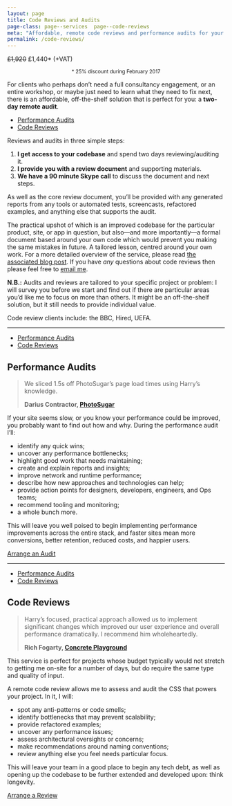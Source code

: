 ```yaml
---
layout: page
title: Code Reviews and Audits
page-class: page--services  page--code-reviews
meta: "Affordable, remote code reviews and performance audits for your product"
permalink: /code-reviews/
---
```


<p class="u-text-prominent"><s>£1,920</s> £1,440* (+VAT)</p>

<p style="text-align: center;"><small>* 25% discount during February 2017</small></p>

For clients who perhaps don’t need a full consultancy engagement, or an entire
workshop, or maybe just need to learn what they need to fix next, there is an
affordable, off-the-shelf solution that is perfect for you: a **two-day remote
audit**.

<ul class="c-nav-secondary">
  <li class="c-nav-secondary__item"><a href="#section:performance-audits" class="c-nav-secondary__link">Performance Audits</a></li>
  <li class="c-nav-secondary__item"><a href="#section:code-reviews" class="c-nav-secondary__link">Code Reviews</a></li>
</ul>

Reviews and audits in three simple steps:

1. **I get access to your codebase** and spend two days reviewing/auditing it.
2. **I provide you with a review document** and supporting materials.
3. **We have a 90 minute Skype call** to discuss the document and next steps.

As well as the core review document, you’ll be provided with any generated
reports from any tools or automated tests, screencasts, refactored examples, and
anything else that supports the audit.

The practical upshot of which is an improved codebase for the particular
product, site, or app in question, but also—and more importantly—a formal
document based around your own code which would prevent you making the same
mistakes in future. A tailored lesson, centred around your own work. For a more
detailed overview of the service, please read [the associated blog
post](/2013/11/code-reviews-as-service/). If you have _any_ questions about code
reviews then please feel free to [email me](mailto:csswizardry@gmail.com).

**N.B.:** Audits and reviews are tailored to your specific project or problem: I
will survey you before we start and find out if there are particular areas you’d
like me to focus on more than others. It might be an off-the-shelf solution, but
it still needs to provide individual value.

Code review clients include: the BBC, Hired, UEFA.

- - -

<ul class="c-nav-secondary  mt++" id="section:performance-audits">
  <li class="c-nav-secondary__item"><a href="#section:performance-audits" class="c-nav-secondary__link  is-current">Performance Audits</a></li>
  <li class="c-nav-secondary__item"><a href="#section:code-reviews" class="c-nav-secondary__link">Code Reviews</a></li>
</ul>

## Performance Audits

<blockquote class="pull-quote" id="quote:darius-contractor">
  <p>We sliced 1.5s off PhotoSugar’s page load times using Harry’s knowledge.</p>
  <b class="source  pull-quote__source">Darius Contractor, <a href="http://www.photosugar.com/">PhotoSugar</a></b>
</blockquote>

If your site seems slow, or you know your performance could be improved, you
probably want to find out how and why. During the performance audit I’ll:

* identify any quick wins;
* uncover any performance bottlenecks;
* highlight good work that needs maintaining;
* create and explain reports and insights;
* improve network and runtime performance;
* describe how new approaches and technologies can help;
* provide action points for designers, developers, engineers, and Ops teams;
* recommend tooling and monitoring;
* a whole bunch more.

This will leave you well poised to begin implementing performance improvements
across the entire stack, and faster sites mean more conversions, better
retention, reduced costs, and happier users.

<a href="mailto:csswizardry@gmail.com?subject=Performance%20Audit" class="btn  btn--full">Arrange an Audit</a>

- - -

<ul class="c-nav-secondary  mt++" id="section:code-reviews">
  <li class="c-nav-secondary__item"><a href="#section:performance-audits" class="c-nav-secondary__link">Performance Audits</a></li>
  <li class="c-nav-secondary__item"><a href="#section:code-reviews" class="c-nav-secondary__link  is-current">Code Reviews</a></li>
</ul>

## Code Reviews

<blockquote class="pull-quote" id="quote:rich-fogarty">
  <p>Harry’s focused, practical approach allowed us to implement significant
  changes which improved our user experience and overall performance
  dramatically. I recommend him wholeheartedly.</p>
  <b class="source  pull-quote__source">Rich Fogarty, <a href="http://concreteplayground.com">Concrete Playground</a></b>
</blockquote>

This service is perfect for projects whose budget typically would not stretch to
getting me on-site for a number of days, but do require the same type and
quality of input.

A remote code review allows me to assess and audit the CSS that powers your
project. In it, I will:

* spot any anti-patterns or code smells;
* identify bottlenecks that may prevent scalability;
* provide refactored examples;
* uncover any performance issues;
* assess architectural oversights or concerns;
* make recommendations around naming conventions;
* review anything else you feel needs particular focus.

This will leave your team in a good place to begin any tech debt, as well as
opening up the codebase to be further extended and developed upon: think
longevity.

<a href="mailto:csswizardry@gmail.com?subject=Code%20Review" class="btn  btn--full">Arrange a Review</a>
